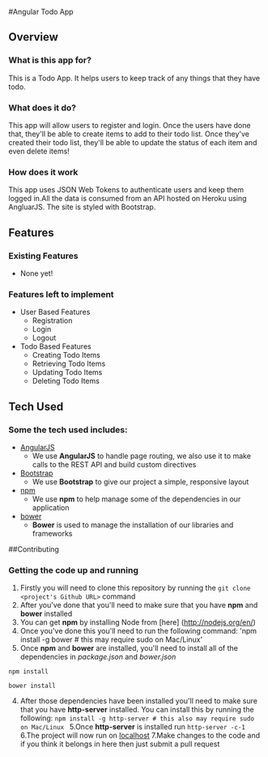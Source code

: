#Angular Todo App

## Overview

### What is this app for?

This is a Todo App. It helps users to keep track of any things that they have todo.

### What does it do?

This app will allow users to register and login. Once the users have done that, they'll be able to create items to add to their todo list. Once they've created their todo list, they'll be able to update the status of each item and even delete items!

### How does it work

This app uses JSON Web Tokens to authenticate users and keep them logged in.All the data is consumed from an API hosted on Heroku using AngluarJS. The site is styled with Bootstrap.

## Features

### Existing Features
- None yet!

### Features left to implement
- User Based Features
    - Registration
    - Login
    - Logout
- Todo Based Features
    - Creating Todo Items
    - Retrieving Todo Items
    - Updating Todo Items
    - Deleting Todo Items    


## Tech Used

### Some the tech used includes:
- [AngularJS](https://angularjs.org/)
    - We use **AngularJS** to handle page routing, we also use it to make calls to the REST API and build custom directives
- [Bootstrap](http://getbootstrap.com/)
    - We use **Bootstrap** to give our project a simple, responsive layout
- [npm](https://www.npmjs.com/)
    - We use **npm** to help manage some of the dependencies in our application
- [bower](https://bower.io/)
    - **Bower** is used to manage the installation of our libraries and frameworks


##Contributing

### Getting the code up and running
1.  Firstly you will need to clone this repository by running the ```git clone <project's Github URL>``` command
2. After you've done that you'll need to make sure that you have **npm** and **bower** installed
  1. You can get **npm** by installing Node from [here] (http://nodejs.org/en/)
  2. Once you've done this you'll need to run the following command:
     'npm install -g bower # this may require sudo on Mac/Linux'
 3. Once **npm** and **bower** are installed, you'll need to install all of the dependencies in *package.json* and *bower.json*
   ```
  npm install
 
  bower install
  ```
  4. After those dependencies have been installed you'll need to make sure that you have **http-server** installed. You can install this by running the following: ```npm install -g http-server # this also may require sudo on Mac/Linux ```
  5.Once **http-server** is installed run ```http-server -c-1```
  6.The project will now run on [localhost](http://127.0.0.1:8080)
  7.Make changes to the code and if you think it belongs in here then just submit a pull request

      